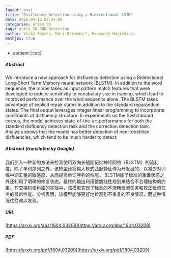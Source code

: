 ```yaml
---
layout: post
title: "Disfluency Detection using a Bidirectional LSTM"
date: 2016-04-12 02:34:00
categories: arXiv_SD
tags: arXiv_SD RNN Detection
author: Vicky Zayats, Mari Ostendorf, Hannaneh Hajishirzi
mathjax: true
---
```


* content
{:toc}

##### Abstract
We introduce a new approach for disfluency detection using a Bidirectional Long-Short Term Memory neural network (BLSTM). In addition to the word sequence, the model takes as input pattern match features that were developed to reduce sensitivity to vocabulary size in training, which lead to improved performance over the word sequence alone. The BLSTM takes advantage of explicit repair states in addition to the standard reparandum states. The final output leverages integer linear programming to incorporate constraints of disfluency structure. In experiments on the Switchboard corpus, the model achieves state-of-the-art performance for both the standard disfluency detection task and the correction detection task. Analysis shows that the model has better detection of non-repetition disfluencies, which tend to be much harder to detect.

##### Abstract (translated by Google)
我们引入一种新的方法来检测使用双向长短期记忆神经网络（BLSTM）的流利度。除了单词序列之外，该模型还将输入模式匹配特征作为开发目的，以减少对训练中​​词汇量的敏感度，从而提高单词序列的性能。 BLSTM除了标准的重置状态之外还利用了明确的修复状态。最终的输出利用整数线性规划来结合不合理结构的约束。在交换机语料库的实验中，该模型实现了标准的不流畅检测任务和校正检测任务的最新性能。分析表明，该模型能够更好地检测到不重复的不良情况，而这种情况往往难以发现。

##### URL
[https://arxiv.org/abs/1604.03209](https://arxiv.org/abs/1604.03209)

##### PDF
[https://arxiv.org/pdf/1604.03209](https://arxiv.org/pdf/1604.03209)

